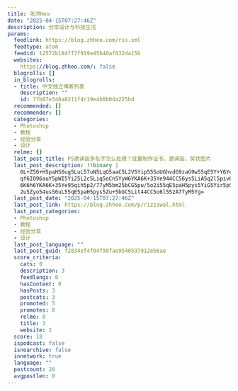 ```yaml
---
title: 张洪Heo
date: "2025-04-15T07:27:46Z"
description: 分享设计与科技生活
params:
  feedlink: https://blog.zhheo.com/rss.xml
  feedtype: atom
  feedid: 12572b184ff7f919e45b40af632da15b
  websites:
    https://blog.zhheo.com/: false
  blogrolls: []
  in_blogrolls:
  - title: 中文独立博客列表
    description: ""
    id: 7fb87e348a8211f4c19e4b0b0da225bd
  recommended: []
  recommender: []
  categories:
  - Photoshop
  - 教程
  - 经验分享
  - 设计
  relme: {}
  last_post_title: PS邀请函多名字怎么处理？批量制作证书、邀请函、奖状图片
  last_post_description: !!binary |
    6L+Z56+H5paH56ug5LuL57uN5LqG5aaC5L2V5Yip55SoUGhvdG9zaG9w55qE5Y+Y6YeP5Y
    qf6IO96auY5pWI5Yi25L2c5Liq5oCn5YyW6YKA6K+35Ye944CC56ys5LiA5q2l5piv6K6+
    6K6h6YKA6K+35Ye95qih5p2/77yM5bm25bCG5pu/5o2i55qE5paH5pys5YiG5Yir5pS+57
    2u5Zyo54us56uL55qE5paH5pys5Zu+5bGC5Lit44CC5o6l552A77yM5Yg=
  last_post_date: "2025-04-15T07:27:46Z"
  last_post_link: https://blog.zhheo.com/p/r1zzawal.html
  last_post_categories:
  - Photoshop
  - 教程
  - 经验分享
  - 设计
  last_post_language: ""
  last_post_guid: f2834ef4f04f99fae9540597912eb6ae
  score_criteria:
    cats: 0
    description: 3
    feedlangs: 0
    hasContent: 0
    hasPosts: 3
    postcats: 3
    promoted: 5
    promotes: 0
    relme: 0
    title: 3
    website: 1
  score: 18
  ispodcast: false
  isnoarchive: false
  innetwork: true
  language: ""
  postcount: 20
  avgpostlen: 0
---
```


